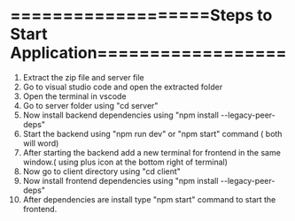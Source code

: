 # ===================Steps to Start Application==================

1. Extract the zip file and server file
2. Go to visual studio code and open the extracted folder
3. Open the terminal in vscode
4. Go to server folder using "cd server"
5. Now install backend dependencies using "npm install --legacy-peer-deps"
6. Start the backend using "npm run dev" or "npm start" command ( both will word)
7. After starting the backend add a new terminal for frontend in the same window.( using plus icon at the bottom right of terminal)
8. Now go to client directory using "cd client"
9. Now install frontend dependencies using "npm install --legacy-peer-deps"
10. After dependencies are install type "npm start" command to start the frontend.
